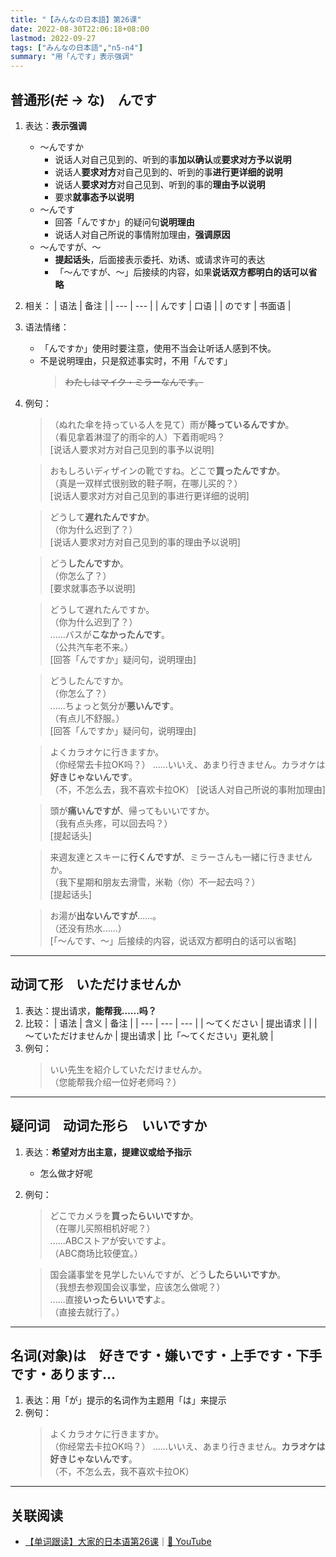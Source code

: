 ```yaml
---
title: "【みんなの日本語】第26课"
date: 2022-08-30T22:06:18+08:00
lastmod: 2022-09-27
tags: ["みんなの日本語","n5-n4"]
summary: "用「んです」表示强调"
---
```


## 普通形(~~だ~~ → な)　んです
1. 表达：**表示强调**
    - 〜んですか
        - 说话人对自己见到的、听到的事**加以确认**或**要求对方予以说明**
        - 说话人**要求对方**对自己见到的、听到的事**进行更详细的说明**
        - 说话人**要求对方**对自己见到、听到的事的**理由予以说明**
        - 要求**就事态予以说明**
    - 〜んです
        - 回答「んですか」的疑问句**说明理由**
        - 说话人对自己所说的事情附加理由，**强调原因**
    - 〜んですが、〜
        - **提起话头**，后面接表示委托、劝诱、或请求许可的表达
        - 「〜んですが、〜」后接续的内容，如果**说话双方都明白的话可以省略**
2. 相关：
    | 语法 | 备注 |
    | --- | --- |
    | んです | 口语 |
    | のです | 书面语 |
3. 语法情绪：
    - 「んですか」使用时要注意，使用不当会让听话人感到不快。
    - 不是说明理由，只是叙述事实时，不用「んです」
        > ~~わたしはマイク・ミラーなんです。~~
4. 例句：
    > （ぬれた傘を持っている人を見て）雨が**降っているんですか**。  
      （看见拿着淋湿了的雨伞的人）下着雨呢吗？  
       [说话人要求对方对自己见到的事予以说明]

    > おもしろいディザインの靴ですね。どこで**買ったんですか**。  
     （真是一双样式很别致的鞋子啊，在哪儿买的？）  
      [说话人要求对方对自己见到的事进行更详细的说明]

    > どうして**遅れたんですか**。  
     （你为什么迟到了？）  
      [说话人要求对方对自己见到的事的理由予以说明]

    > どう**したんですか**。  
     （你怎么了？）  
      [要求就事态予以说明]

    > どうして遅れたんですか。  
     （你为什么迟到了？）    
      ......バスが**こなかったんです**。  
     （公共汽车老不来。）  
      [回答「んですか」疑问句，说明理由]

    > どうしたんですか。  
     （你怎么了？）   
      ......ちょっと気分が**悪いんです**。  
     （有点儿不舒服。）  
      [回答「んですか」疑问句，说明理由]

    > よくカラオケに行きますか。  
     （你经常去卡拉OK吗？）
      ......いいえ、あまり行きません。カラオケは**好きじゃないんです**。  
     （不，不怎么去，我不喜欢卡拉OK）
      [说话人对自己所说的事附加理由]

    > 頭が**痛いんですが**、帰ってもいいですか。  
     （我有点头疼，可以回去吗？）  
      [提起话头]

    > 来週友達とスキーに**行くんですが**、ミラーさんも一緒に行きませんか。  
     （我下星期和朋友去滑雪，米勒（你）不一起去吗？）  
      [提起话头]

    > お湯が**出ないんですが**......。  
     （还没有热水......）  
      [「〜んです、〜」后接续的内容，说话双方都明白的话可以省略]

---
## 动词て形　いただけませんか
1. 表达：提出请求，**能帮我......吗？**
2. 比较：
    | 语法 | 含义 | 备注 |
    | --- | --- | --- |
    | 〜てください | 提出请求 |  |
    | 〜ていただけませんか | 提出请求 | 比「〜てください」更礼貌 |
3. 例句：
    > いい先生を紹介していただけませんか。  
     （您能帮我介绍一位好老师吗？）

---
## 疑问词　动词た形ら　いいですか
1. 表达：**希望对方出主意，提建议或给予指示**
    - 怎么做才好呢
2. 例句：
    > どこでカメラを**買ったらいいですか**。  
     （在哪儿买照相机好呢？）  
      ......ABCストアが安いですよ。  
     （ABC商场比较便宜。）

    > 国会議事堂を見学したいんですが、どう**したらいいですか**。  
     （我想去参观国会议事堂，应该怎么做呢？）  
      ......直接**いったらいいです**よ。  
     （直接去就行了。）

---
## 名词(对象)は　好きです・嫌いです・上手です・下手です・あります...
1. 表达：用「が」提示的名词作为主题用「は」来提示
2. 例句：
    > よくカラオケに行きますか。  
     （你经常去卡拉OK吗？）
      ......いいえ、あまり行きません。**カラオケは好きじゃないんです**。  
     （不，不怎么去，我不喜欢卡拉OK）

---
## 关联阅读
- [【单词跟读】大家的日本语第26课](https://www.bilibili.com/video/BV1G34y1e7RA?p=26)｜[🔗 YouTube](https://youtu.be/H9wgqm9osXs)
